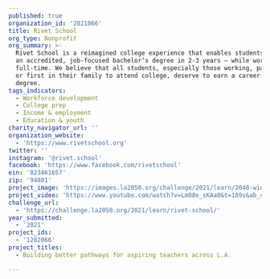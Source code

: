 ```yaml
---
published: true
organization_id: '2021066'
title: Rivet School
org_type: Nonprofit
org_summary: >-
  Rivet School is a reimagined college experience that enables students to earn
  an accredited, job-focused bachelor’s degree in 2-3 years — while working
  full-time. We believe that all students, especially those working, parenting,
  or first in their family to attend college, deserve to earn a career-boosting
  degree.
tags_indicators:
  - Workforce development
  - College prep
  - Income & employment
  - Education & youth
charity_navigator_url: ''
organization_website:
  - 'https://www.rivetschool.org'
twitter: ''
instagram: '@rivet.school'
facebook: 'https://www.facebook.com/rivetschool'
ein: '823461657'
zip: '94801'
project_image: 'https://images.la2050.org/challenge/2021/learn/2048-wide/rivet-school.jpg'
project_video: 'https://www.youtube.com/watch?v=LmO8e_sKAa0&t=189s&ab_channel=RivetSchool'
challenge_url:
  - 'https://challenge.la2050.org/2021/learn/rivet-school/'
year_submitted:
  - '2021'
project_ids:
  - '1202066'
project_titles:
  - Building better pathways for aspiring teachers across L.A.

---
```

